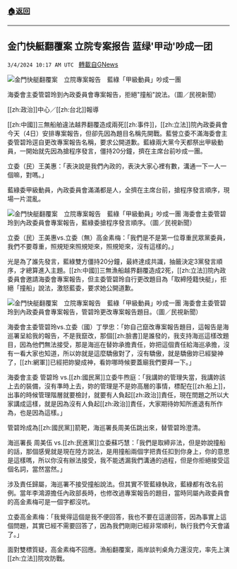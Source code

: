 ###  [:house:返回](README.md)
---


## 金门快艇翻覆案 立院专案报告  蓝绿'甲动'吵成一团
`3/4/2024 10:17 AM UTC ` [轉載自GNews](https://gnews.org/articles/2363624)

![金門快艇翻覆案　立院專案報告　藍綠「甲級動員」吵成一團](https://cdn.ftvnews.com.tw/manasystem/FileData/News/9785db81-c332-45c3-a58a-e7384e3b4fd5.jpg "金門快艇翻覆案　立院專案報告　藍綠「甲級動員」吵成一團")

海委會主委管碧玲到內政委員會專案報告，拒絕"撞船"說法。（圖／民視新聞）

[[zh:政治]]中心／[[zh:台北]]報導

[[zh:中國]]三無船舶違法越界翻覆造成兩死[[zh:事件]]，[[zh:立法]]院內政委員會今天（4日）安排專案報告，但卻先因為題目名稱先開戰。藍營立委不滿海委會主委管碧玲逕自更改專案報告名稱，要求公開道歉。藍綠兩大黨今天都祭出甲級動員，一開始就先因為搶程序發言，僵持20分鐘，擠在主席台前吵成一團。

立委（民）王美惠：「表決說是我們內政的，表決大家心裡有數，溝通一下一人一個嘛，對嗎。」

藍綠委甲級動員，內政委員會滿滿都是人，全擠在主席台前，搶程序發言順序，現場一片混亂。

![金門快艇翻覆案　立院專案報告　藍綠「甲級動員」吵成一團](https://cdn.ftvnews.com.tw/summernotefiles/News/5012471b-ea0a-4567-88bb-efe5c38237a1.jpg "金門快艇翻覆案　立院專案報告　藍綠「甲級動員」吵成一團") 海委會主委管碧玲到內政委員會專案報告，藍綠委搶程序發言順序。（圖／民視新聞）

立委（民）王美惠vs.立委（無）高金素梅：「我們是不是第一位尊重民眾黨委員，我們不要尊重，照規矩來照規矩來，照規矩來，沒有這樣的。」

光是為了誰先發言，藍綠雙方僵持20分鐘，最終達成共識，抽籤決定3黨發言順序，才總算進入主題。[[zh:中國]]三無漁船越界翻覆造成2死，[[zh:立法]]院內政委員會邀請海委會專案報告，但主委管碧玲自行更改題目為「取締陸籍快艇」，拒絕「撞船」說法，激怒藍委，要求她公開道歉。

![金門快艇翻覆案　立院專案報告　藍綠「甲級動員」吵成一團](https://cdn.ftvnews.com.tw/summernotefiles/News/3623df4a-1897-4575-8df1-f7ad0419aa82.jpg "金門快艇翻覆案　立院專案報告　藍綠「甲級動員」吵成一團") 海委會主委管碧玲到內政委員會專案報告，管碧玲更改專案報告題目。（圖／民視新聞）

海委會主委管碧玲vs.立委（國）丁學忠：「妳自己竄改專案報告題目，這報告是海巡署呈給我的報告，不是我竄改，那個[[zh:臉書]]是誰發的，我支持海巡這樣改題目，因為他們無法接受，那是海巡在替妳承擔責任，妳把這個責任給海巡承擔，沒有一看大家也知道，所以妳就是這麼驕傲對了，沒有驕傲，就是驕傲妳已經變神了，[[zh:網軍]]已經把妳變成神，看妳哪時候要蓋廟我們要拜一下。」

海委會主委 管碧玲 vs.[[zh:國民黨]]立委牛煦庭：「我講妳的管理失當，我講妳該上去的裝備，沒有準時上去，妳的管理是不是妳高層的事情，標配在[[zh:船上]]，出事的時候管理階層就要檢討，就要有人負起[[zh:政治]]責任，現在問題之所以大家講成這樣，就是因為沒有人負起[[zh:政治]]責任，大家期待妳知所進退有所作為，也是因為這樣。」

管碧玲成為[[zh:國民黨]]箭靶，海巡署長周美伍跳出來，替管碧玲澄清。

海巡署長 周美伍 vs.[[zh:民進黨]]立委蘇巧慧：「我們是取締非法，但是妳說撞船的話，那個感覺就是現在陸方說法，是用撞船兩個字把責任扣到你身上，你的意思是這樣嗎，所以你沒有辦法接受，我不能透漏我們溝通的過程，但是你拒絕接受這個名詞，當然當然。」

涉及責任歸屬，海巡署不接受撞船說法。但其實不管藍綠執政，藍綠都有改名前例。當年李鴻源擔任內政部長時，也修改過專案報告的題目，當時同屬內政委員會的高金素梅可是一個字都沒吭。

立委高金素梅：「我覺得這個是我不便回答，我也不要在這邊回答，因為事實上這個問題，其實已經不需要回答了，因為我們剛剛已經非常順利，執行我們今天會議了。」

面對雙標質疑，高金素梅不回應。漁船翻覆案，兩岸談判桌角力還沒完，率先上演[[zh:立法]]院攻防戰。
